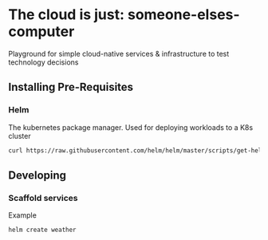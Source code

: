 # The cloud is just: someone-elses-computer

Playground for simple cloud-native services &amp; infrastructure to test technology decisions

## Installing Pre-Requisites

### Helm
The kubernetes package manager. Used for deploying workloads to a K8s cluster
```BASH
curl https://raw.githubusercontent.com/helm/helm/master/scripts/get-helm-3 | bash
```

## Developing

### Scaffold services

Example

```BASH
helm create weather
```

